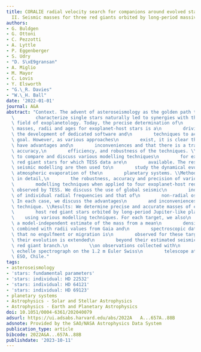 ```yaml
---
title: CORALIE radial velocity search for companions around evolved stars (CASCADES).
  II. Seismic masses for three red giants orbited by long-period massive planets
authors:
- G. Buldgen
- G. Ottoni
- C. Pezzotti
- A. Lyttle
- P. Eggenberger
- S. Udry
- "D. S\xE9gransan"
- A. Miglio
- M. Mayor
- C. Lovis
- Y. Elsworth
- "G.\_R. Davies"
- "W.\_H. Ball"
date: '2022-01-01'
journal: A&A
abstract: "Context. The advent of asteroseismology as the golden path to precisely\n\
  \        characterize single stars naturally led to synergies with the\n       \
  \ field of exoplanetology. Today, the precise determination of\n        stellar\
  \ masses, radii and ages for exoplanet-host stars is a\n        driving force in\
  \ the development of dedicated software and\n        techniques to achieve this\
  \ goal. However, as various approaches\n        exist, it is clear that they all\
  \ have advantages and\n        inconveniences and that there is a trade-off between\
  \ accuracy,\n        efficiency, and robustness of the techniques. \\Aims: We aim\
  \ to compare and discuss various modelling techniques\n        for exoplanet-host\
  \ red giant stars for which TESS data are\n        available. The results of the\
  \ seismic modelling are then used to\n        study the dynamical evolution and\
  \ atmospheric evaporation of the\n        planetary systems. \\Methods: We study,\
  \ in detail,\n        the robustness, accuracy and precision of various seismic\n\
  \        modelling techniques when applied to four exoplanet-host red\n        giants\
  \ observed by TESS. We discuss the use of global seismic\n        indexes, the use\
  \ of individual radial frequencies and that of\n        non-radial oscillations.\
  \ In each case, we discuss the advantages\n        and inconveniences of the modelling\
  \ technique. \\Results: We determine precise and accurate masses of exoplanet-\n\
  \        host red giant stars orbited by long-period Jupiter-like planets\n    \
  \    using various modelling techniques. For each target, we also\n        provide\
  \ a model-independent estimate of the mass from a mean\n        density inversion\
  \ combined with radii values from Gaia and\n        spectroscopic data. We show\
  \ that no engulfment or migration is\n        observed for these targets, even if\
  \ their evolution is extended\n        beyond their estimated seismic ages up the\
  \ red giant branch.\n        \\on observations collected with\n        the CORALIE\
  \ echelle spectrograph on the 1.2 m Euler Swiss\n        telescope at La Silla Observatory,\
  \ ESO, Chile."
tags:
- asteroseismology
- 'stars: fundamental parameters'
- 'stars: individual: HD 22532'
- 'stars: individual: HD 64121'
- 'stars: individual: HD 69123'
- planetary systems
- Astrophysics - Solar and Stellar Astrophysics
- Astrophysics - Earth and Planetary Astrophysics
doi: 10.1051/0004-6361/202040079
adsurl: https://ui.adsabs.harvard.edu/abs/2022A   A...657A..88B
adsnote: Provided by the SAO/NASA Astrophysics Data System
publication_type: article
bibcode: 2022A&A...657A..88B
publishdate: '2023-10-11'
---
```

